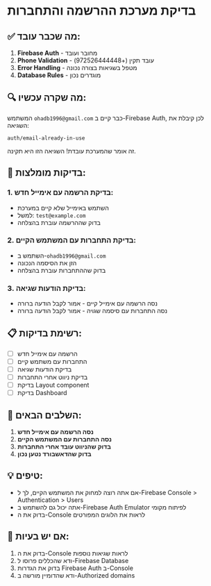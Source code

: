 # בדיקת מערכת ההרשמה והתחברות

## ✅ מה שכבר עובד:

1. **Firebase Auth** - מחובר ועובד
2. **Phone Validation** - עובד תקין (+972526444448)
3. **Error Handling** - מטפל בשגיאות בצורה נכונה
4. **Database Rules** - מוגדרים נכון

## 🔍 מה שקרה עכשיו:

המשתמש `ohadb1996@gmail.com` כבר קיים ב-Firebase Auth, לכן קיבלת את השגיאה:
```
auth/email-already-in-use
```

זה אומר שהמערכת עובדת! השגיאה הזו היא תקינה.

## 🧪 בדיקות מומלצות:

### 1. בדיקת הרשמה עם אימייל חדש:
- השתמש באימייל שלא קיים במערכת
- למשל: `test@example.com`
- בדוק שההרשמה עוברת בהצלחה

### 2. בדיקת התחברות עם המשתמש הקיים:
- השתמש ב-`ohadb1996@gmail.com`
- הזן את הסיסמה הנכונה
- בדוק שההתחברות עוברת בהצלחה

### 3. בדיקת הודעות שגיאה:
- נסה הרשמה עם אימייל קיים - אמור לקבל הודעה ברורה
- נסה התחברות עם סיסמה שגויה - אמור לקבל הודעה ברורה

## 📋 רשימת בדיקות:

- [ ] הרשמה עם אימייל חדש
- [ ] התחברות עם משתמש קיים
- [ ] בדיקת הודעות שגיאה
- [ ] בדיקת ניווט אחרי התחברות
- [ ] בדיקת Layout component
- [ ] בדיקת Dashboard

## 🚀 השלבים הבאים:

1. **נסה הרשמה עם אימייל חדש**
2. **נסה התחברות עם המשתמש הקיים**
3. **בדוק שהניווט עובד אחרי התחברות**
4. **בדוק שהדאשבורד נטען נכון**

## 💡 טיפים:

- אם אתה רוצה למחוק את המשתמש הקיים, לך ל-Firebase Console > Authentication > Users
- אתה יכול גם להשתמש ב-Firebase Auth Emulator לפיתוח מקומי
- בדוק את ה-Console לראות את הלוגים המפורטים

## 🔧 אם יש בעיות:

1. בדוק את ה-Console לראות שגיאות נוספות
2. ודא שהכללים פרוסו ל-Firebase Database
3. בדוק את הגדרות Firebase Auth ב-Console
4. ודא שהדומיין מורשה ב-Authorized domains
